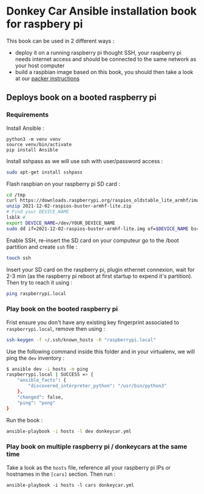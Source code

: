 
# Donkey Car Ansible installation book for raspbery pi

This book can be used in 2 different ways :

* deploy it on a running raspberry pi thought SSH, your raspberry pi needs internet access and should be connected to the same network as your host computer
* build a raspbian image based on this book, you should then take a look at our [packer instructions](../README.md)

## Deploys book on a booted raspberry pi

### Requirements

Install Ansible :
```
python3 -m venv venv
source venv/bin/activate
pip install Ansible
```

Install sshpass as we will use ssh with user/password access :
```bash
sudo apt-get install sshpass
```

Flash raspbian on your raspberry pi SD card :
```bash
cd /tmp
curl https://downloads.raspberrypi.org/raspios_oldstable_lite_armhf/images/raspios_oldstable_lite_armhf-2021-12-02/2021-12-02-raspios-buster-armhf-lite.zip -o 2021-12-02-raspios-buster-armhf-lite.zip
unzip 2021-12-02-raspios-buster-armhf-lite.zip
# Find your DEVICE_NAME
lsblk #
export DEVICE_NAME=/dev/YOUR_DEVICE_NAME
sudo dd if=2021-12-02-raspios-buster-armhf-lite.img of=$DEVICE_NAME bs=4MB status=progress && sync
```

Enable SSH, re-insert the SD card on your computeur go to the /boot partition and create `ssh` file :
```bash
touch ssh
```

Insert your SD card on the raspberry pi, plugin ethernet connexion, wait for 2-3 min (as the raspberry pi reboot at first startup to expend it's partition). Then try to reach it using :
```bash
ping raspberrypi.local
```

### Play book on the booted raspberry pi

Frist ensure you don't have any existing key fingerprint associated to `raspberrypi.local`, remove then using :
```bash
ssh-keygen -f ~/.ssh/known_hosts -R "raspberrypi.local"
```

Use the following command inside this folder and in your virtualenv, we will ping the `dev` inventory :
```bash
$ ansible dev -i hosts -m ping
raspberrypi.local | SUCCESS => {
    "ansible_facts": {
        "discovered_interpreter_python": "/usr/bin/python3"
    },
    "changed": false,
    "ping": "pong"
}
```

Run the book :
```bash
ansible-playbook -i hosts -l dev donkeycar.yml
```

### Play book on multiple raspberry pi / donkeycars at the same time

Take a look as the `hosts` file, reference all your raspberry pi IPs or hostnames in the `[cars]` section. Then run :
```
ansible-playbook -i hosts -l cars donkeycar.yml
```